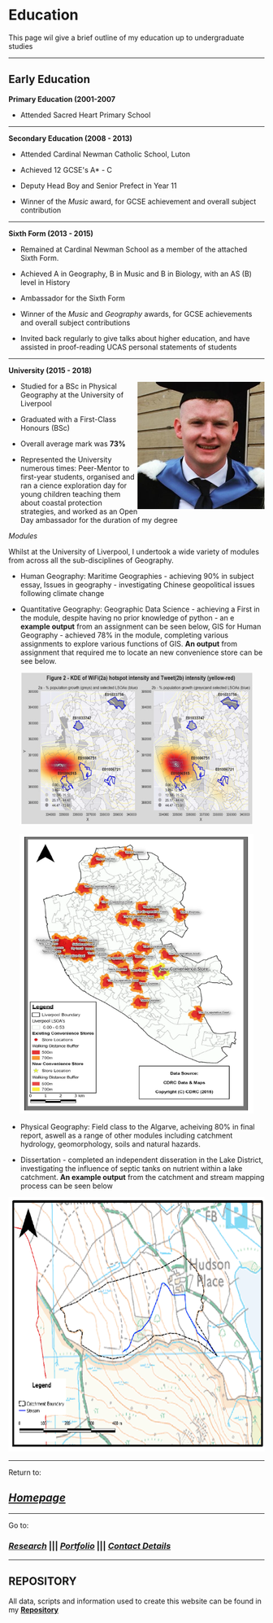 # Education

This page wil give a brief outline of my education up to undergraduate studies

--- 
## Early Education

**Primary Education (2001-2007**

- Attended Sacred Heart Primary School

---

**Secondary Education (2008 - 2013)**

- Attended Cardinal Newman Catholic School, Luton

- Achieved 12 GCSE's A* - C
              
- Deputy Head Boy and Senior Prefect in Year 11

- Winner of the *Music* award, for GCSE achievement and overall subject contribution

---

**Sixth Form (2013 - 2015)**

- Remained at Cardinal Newman School as a member of the attached Sixth Form.

- Achieved A in Geography, B in Music and B in Biology, with an AS (B) level in History

- Ambassador for the Sixth Form

- Winner of the *Music* and *Geography* awards, for GCSE achievements and overall subject contributions

- Invited back regularly to give talks about higher education, and have assisted in proof-reading UCAS personal statements of students
  

---
**University (2015 - 2018)**

<img align="right" width="250" height="250" src="headshot.jpg">

- Studied for a BSc in Physical Geography at the University of Liverpool

- Graduated with a First-Class Honours (BSc)

- Overall average mark was **73%**

- Represented the University numerous times: Peer-Mentor to first-year students, organised and ran a cience exploration day for young 
                                              children teaching them about coastal protection strategies, and worked as an Open Day 
                                              ambassador for the duration of my degree

*Modules*

Whilst at the University of Liverpool, I undertook a wide variety of modules from across all the sub-disciplines of Geography.

- Human Geography: Maritime Geographies - achieving 90% in subject essay, Issues in geography - investigating 
                    Chinese geopolitical issues following climate change

- Quantitative Geography: Geographic Data Science - achieving a First in the module, despite having no prior knowledge of python - an e                             **example output** from an assignment can be seen below, GIS for Human Geography - achieved 78% in the                                   module, completing various assignments to explore various functions of GIS. **An output** from assignment                               that required me to locate an new convenience store can be see below.


<p align="center">
  <img width="460" height="300" src="KDE.png">
</p>

<p align="center">
  <img width="460" height="550" src="Store.png">
</p>



                            
- Physical Geography: Field class to the Algarve, acheiving 80% in final report, aswell as a range of other modules
                        including catchment hydrology, geomorphology, soils and natural hazards.
                        
                        
- Dissertation - completed an independent disseration in the Lake District, investigating the influence of septic tanks on nutrient 
                  within a lake catchment. **An example output** from the catchment and stream mapping process can be seen below

<p align="center">
  <img width="750" height="500" src="Lake.png">
</p>

---

Return to:

## [*Homepage*](index.md)

---

Go to:

### [*Research*](Research.md)  |||    [*Portfolio*](AssignmentPortfolio.md)  |||   [*Contact Details*](ContactDetails.md)

---

## REPOSITORY

All data, scripts and information used to create this website can be found in my [**Repository**](https://github.com/patrickballantyne/patrickballantyne.github.io)
